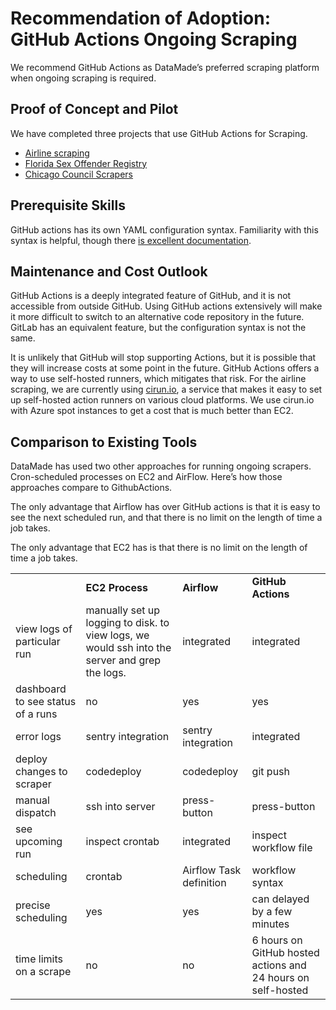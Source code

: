 # Recommendation of Adoption: GitHub Actions Ongoing Scraping

We recommend GitHub Actions as DataMade’s preferred scraping platform when ongoing scraping is required.


## Proof of Concept and Pilot

We have completed three projects that use GitHub Actions for Scraping. 



* [Airline scraping](https://github.com/datamade/airline-points/)
* [Florida Sex Offender Registry](https://github.com/datamade/florida-sex-offender-registry)
* [Chicago Council Scrapers](https://github.com/datamade/chicago-council-scrapers/)


## Prerequisite Skills

GitHub actions has its own YAML configuration syntax. Familiarity with this syntax is helpful, though there [is excellent documentation](https://docs.github.com/en/actions).


## Maintenance and Cost Outlook

GitHub Actions is a deeply integrated feature of GitHub, and it is not accessible from outside GitHub. Using GitHub actions extensively will make it more difficult to switch to an alternative code repository in the future. GitLab has an equivalent feature, but the configuration syntax is not the same.

It is unlikely that GitHub will stop supporting Actions, but it is possible that they will increase costs at some point in the future. GitHub Actions offers a way to use self-hosted runners, which mitigates that risk. For the airline scraping, we are currently using [cirun.io](https://cirun.io), a service that makes it easy to set up self-hosted action runners on various cloud platforms. We use cirun.io with Azure spot instances to get a cost that is much better than EC2.


## Comparison to Existing Tools

DataMade has used two other approaches for running ongoing scrapers. Cron-scheduled processes on EC2 and AirFlow. Here’s how those approaches compare to GithubActions.

The only advantage that Airflow has over GitHub actions is that it is easy to see the next scheduled run, and that there is no limit on the length of time a job takes.

The only advantage that EC2 has is that there is no limit on the length of time a job takes.


<table>
  <tr>
   <td>
   </td>
   <td><strong>EC2 Process</strong>
   </td>
   <td><strong>Airflow</strong>
   </td>
   <td><strong>GitHub Actions</strong>
   </td>
  </tr>
  <tr>
   <td>view logs of particular run
   </td>
   <td>manually set up logging to disk. to view logs, we would ssh into the server and grep the logs.
   </td>
   <td>integrated
   </td>
   <td>integrated
   </td>
  </tr>
  <tr>
   <td>dashboard to see status of a runs
   </td>
   <td>no
   </td>
   <td>yes
   </td>
   <td>yes
   </td>
  </tr>
  <tr>
   <td>error logs
   </td>
   <td>sentry integration
   </td>
   <td>sentry integration
   </td>
   <td>integrated
   </td>
  </tr>
  <tr>
   <td>deploy changes to scraper
   </td>
   <td>codedeploy
   </td>
   <td>codedeploy
   </td>
   <td>git push
   </td>
  </tr>
  <tr>
   <td>manual dispatch
   </td>
   <td>ssh into server
   </td>
   <td>press-button
   </td>
   <td>press-button
   </td>
  </tr>
  <tr>
   <td>see upcoming run
   </td>
   <td>inspect crontab
   </td>
   <td>integrated
   </td>
   <td>inspect workflow file
   </td>
  </tr>
  <tr>
   <td>scheduling
   </td>
   <td>crontab
   </td>
   <td>Airflow Task definition
   </td>
   <td>workflow syntax
   </td>
  </tr>
  <tr>
   <td>precise scheduling
   </td>
   <td>yes
   </td>
   <td>yes
   </td>
   <td>can delayed by a few minutes
   </td>
  </tr>
  <tr>
   <td>time limits on a scrape
   </td>
   <td>no
   </td>
   <td>no
   </td>
   <td>6 hours on GitHub hosted actions and 24 hours on self-hosted
   </td>
  </tr>
</table>

